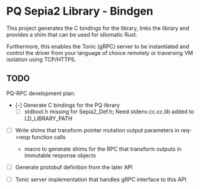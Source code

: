 # PQ Sepia2 Library - Bindgen
This project generates the C bindings for the library, links the library and
provides a shim that can be used for idiomatic Rust.

Furthermore, this enables the Tonic (gRPC) server to be instantiated and
control the driver from your language of choice remotely or traversing VM
isolation using TCP/HTTPS.

## TODO

PQ-RPC development plan:
- [-] Generate C bindings for the PQ library
  - [ ] stdbool.h missing for Sepia2_Def.h; Need stdenv.cc.cc.lib added to LD_LIBRARY_PATH
- [ ] Write shims that transform pointer mutation output parameters in req->resp function calls
  - macro to generate shims for the RPC that transform outputs in immutable response objects
- [ ] Generate protobuf definition from the later API
- [ ] Tonic server implementation that handles gRPC interface to this API

